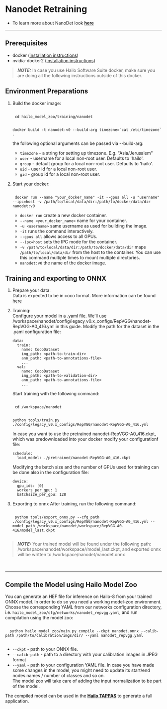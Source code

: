# Nanodet Retraining
* To learn more about NanoDet look [**here**](https://github.com/hailo-ai/nanodet)
---

## Prerequisites
  * docker ([installation instructions](https://docs.docker.com/engine/install/ubuntu/))
  * nvidia-docker2 ([installation instructions](https://docs.nvidia.com/datacenter/cloud-native/container-toolkit/install-guide.html))
  > **_NOTE:_**  In case you use Hailo Software Suite docker, make sure you are doing all the following instructions outside of this docker.
## Environment Preparations
1. Build the docker image:
    
    <code stage="docker_build">
    cd <span val="dockerfile_path">hailo_model_zoo/training/nanodet</span>

    docker build -t nanodet:v0 --build-arg timezone=\`cat /etc/timezone\` .
    </code>

    the following optional arguments can be passed via --build-arg:
    
    - `timezone` - a string for setting up timezone. E.g. "Asia/Jerusalem"
    - `user` - username for a local non-root user. Defaults to 'hailo'.
    - `group` - default group for a local non-root user. Defaults to 'hailo'.
    - `uid` - user id for a local non-root user.
    - `gid` - group id for a local non-root user.

2. Start your docker:

    <code stage="docker_run">
    docker run <span val="replace_none">--name "your_docker_name"</span> -it --gpus all <span val="replace_none">-u "username"</span> --ipc=host -v <span val="local_vol_path">/path/to/local/data/dir</span>:<span val="docker_vol_path">/path/to/docker/data/dir</span>  nanodet:v0
    </code>
    
      - `docker run` create a new docker container.
      - `--name <your_docker_name>` name for your container.
      - `-u <username>` same username as used for building the image.
      - `-it` runs the command interactively.
      - `--gpus all` allows access to all GPUs.
      - `--ipc=host` sets the IPC mode for the container.
      - `-v /path/to/local/data/dir:/path/to/docker/data/dir` maps `/path/to/local/data/dir` from the host to the container. You can use this command multiple times to mount multiple directories.
      - `nanodet:v0` the name of the docker image.

## Training and exporting to ONNX
1. Prepare your data: <br>
    Data is expected to be in coco format. More information can be found [here](https://cocodataset.org/#format-data)

2. Training: <br>
    Configure your model in a .yaml file. We'll use /workspace/nanodet/config/legacy_v0.x_configs/RepVGG/nanodet-RepVGG-A0_416.yml in this guide.
    Modify the path for the dataset in the .yaml configuration file:
    ```
    data:
      train:
        name: CocoDataset
        img_path: <path-to-train-dir>
        ann_path: <path-to-annotations-file>
        ...
      val:
        name: CocoDataset
        img_path: <path-to-validation-dir>
        ann_path: <path-to-annotations-file>
        ...
    ```

    Start training with the following command:
    
    <code stage="retrain">
    <span val="replace_none">cd /workspace/nanodet</span>
    
    python tools/train.py ./config/legacy_v0.x_configs/RepVGG/nanodet-RepVGG-A0_416.yml
    </code>

    In case you want to use the pretrained nanodet-RepVGG-A0_416.ckpt, which was predownloaded into your docker modify your configurationf file:
    ```
    schedule:
      load_model: ./pretrained/nanodet-RepVGG-A0_416.ckpt
    ```

    Modifying the batch size and the number of GPUs used for training can be done also in the configuration file:
    ```
    device:
      gpu_ids: [0]
      workers_per_gpu: 1
      batchsize_per_gpu: 128
    ```

3. Exporting to onnx
    After training, run the following command:
    
    <code stage="export">
    python tools/export_onnx.py --cfg_path ./config/legacy_v0.x_configs/RepVGG/nanodet-RepVGG-A0_416.yml --model_path /workspace/nanodet/workspace/RepVGG-A0-416/model_last.ckpt
    </code>

  > **_NOTE:_**  Your trained model will be found under the following path: /workspace/nanodet/workspace/<backbone-name>/model_last.ckpt, and exported onnx will be written to /workspace/nanodet/nanodet.onnx

<br>

---

## Compile the Model using Hailo Model Zoo
You can generate an HEF file for inference on Hailo-8 from your trained ONNX model.
In order to do so you need a working model-zoo environment.
Choose the corresponding YAML from our networks configuration directory, i.e. <code>hailo_model_zoo/cfg/networks/nanodet_repvgg.yaml</code>, and run compilation using the model zoo:  
  
  <code stage="compile">
  python <span val="mz_main_path">hailo_model_zoo/main.py</span> compile --ckpt <span val="local_path_to_onnx">nanodet.onnx</span> --calib-path <span val="calib_set_path">/path/to/calibration/imgs/dir/</span> --yaml <span val="yaml_file_path">nanodet_repvgg.yaml</span>
  </code>

  * <code>--ckpt</code> - path to your ONNX file.
  * <code>--calib-path</code> - path to a directory with your calibration images in JPEG format
  * <code>--yaml</code> - path to your configuration YAML file. In case you have made some changes in the model, you might need to update its start/end nodes names / number of classes and so on.  <br>
  The model zoo will take care of adding the input normalization to be part of the model.

The compiled model can be used in the [**Hailo TAPPAS**](https://hailo.ai/developer-zone/tappas-apps-toolkit/) to generate a full application.